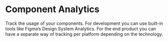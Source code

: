 # Component Analytics

Track the usage of your components. For development you can use built-in tools like Figma’s Design System Analytics. For the end product you can have a separate way of tracking per platform depending on the technology.
